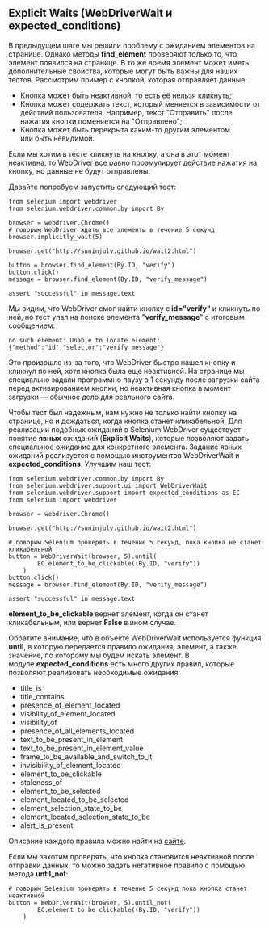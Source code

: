 <h2>Explicit Waits (WebDriverWait и expected_conditions)</h2>

<p>В предыдущем шаге мы решили проблему с ожиданием элементов на странице. Однако&nbsp;методы <strong>find_element</strong> проверяют только то, что элемент появился на странице. В то же время элемент может иметь дополнительные свойства, которые могут быть важны для наших тестов. Рассмотрим пример с кнопкой, которая отправляет данные:</p>

<ul>
	<li>Кнопка может быть неактивной, то есть её&nbsp;нельзя кликнуть;</li>
	<li>Кнопка может содержать текст, который меняется в зависимости от действий пользователя. Например, текст "Отправить" после нажатия кнопки поменяется на "Отправлено";</li>
	<li>Кнопка может быть перекрыта каким-то другим элементом или&nbsp;быть невидимой.</li>
</ul>

<p>Если мы хотим в тесте кликнуть на кнопку, а она в этот момент неактивна, то WebDriver&nbsp;все равно&nbsp;проэмулирует действие нажатия на кнопку, но данные не будут отправлены.</p>

<p>Давайте попробуем запустить следующий тест:</p>

<pre><code class="language-python hljs"><span class="hljs-keyword">from</span> selenium <span class="hljs-keyword">import</span> webdriver
<span class="hljs-keyword">from</span> selenium.webdriver.common.by <span class="hljs-keyword">import</span> By

browser = webdriver.Chrome()
<span class="hljs-comment"># говорим WebDriver ждать все элементы в течение 5 секунд</span>
browser.implicitly_wait(<span class="hljs-number">5</span>)

browser.get(<span class="hljs-string">"http://suninjuly.github.io/wait2.html"</span>)

button = browser.find_element(By.ID, <span class="hljs-string">"verify"</span>)
button.click()
message = browser.find_element(By.ID, <span class="hljs-string">"verify_message"</span>)

<span class="hljs-keyword">assert</span> <span class="hljs-string">"successful"</span> <span class="hljs-keyword">in</span> message.text</code></pre>

<p>Мы видим, что WebDriver&nbsp;смог найти кнопку с<strong>&nbsp;id="verify" </strong>и кликнуть по ней, но тест упал на поиске элемента "<strong>verify_message</strong>" с итоговым сообщением:</p>

<pre><code class="hljs vim"><span class="hljs-keyword">no</span> such elemen<span class="hljs-variable">t:</span> Unable <span class="hljs-keyword">to</span> locate elemen<span class="hljs-variable">t:</span> {<span class="hljs-string">"method"</span>:<span class="hljs-string">"id"</span>,<span class="hljs-string">"selector"</span>:<span class="hljs-string">"verify_message"</span>}</code></pre>

<p>Это произошло&nbsp;из-за того, что&nbsp;WebDriver&nbsp;быстро нашел кнопку и кликнул по ней,&nbsp;хотя кнопка была еще неактивной. На странице мы специально&nbsp;задали программно паузу в 1 секунду после загрузки сайта перед активированием кнопки, но неактивная кнопка в момент загрузки&nbsp;— обычное дело для реального сайта.</p>

<p>Чтобы тест был надежным, нам нужно не только найти кнопку на странице, но и дождаться, когда кнопка станет кликабельной. Для реализации подобных ожиданий в Selenium WebDriver&nbsp;существует понятие <strong>явных</strong> ожиданий (<strong>Explicit Waits</strong>), которые позволяют задать специальное ожидание для конкретного элемента. Задание явных ожиданий реализуется с помощью инструментов WebDriverWait и <strong>expected_conditions</strong>. Улучшим&nbsp;наш тест:</p>

<pre><code class="language-python hljs"><span class="hljs-keyword">from</span> selenium.webdriver.common.by <span class="hljs-keyword">import</span> By
<span class="hljs-keyword">from</span> selenium.webdriver.support.ui <span class="hljs-keyword">import</span> WebDriverWait
<span class="hljs-keyword">from</span> selenium.webdriver.support <span class="hljs-keyword">import</span> expected_conditions <span class="hljs-keyword">as</span> EC
<span class="hljs-keyword">from</span> selenium <span class="hljs-keyword">import</span> webdriver

browser = webdriver.Chrome()

browser.get(<span class="hljs-string">"http://suninjuly.github.io/wait2.html"</span>)

<span class="hljs-comment"># говорим Selenium проверять в течение 5 секунд, пока кнопка не станет кликабельной</span>
button = WebDriverWait(browser, <span class="hljs-number">5</span>).until(
        EC.element_to_be_clickable((By.ID, <span class="hljs-string">"verify"</span>))
    )
button.click()
message = browser.find_element(By.ID, <span class="hljs-string">"verify_message"</span>)

<span class="hljs-keyword">assert</span> <span class="hljs-string">"successful"</span> <span class="hljs-keyword">in</span> message.text</code></pre>

<p><strong>element_to_be_clickable </strong>вернет элемент, когда он станет кликабельным, или вернет <strong>False </strong>в ином случае.</p>

<p>Обратите внимание, что в объекте WebDriverWait используется функция <strong>until</strong>, в которую передается правило ожидания, элемент, а также значение, по которому мы будем искать&nbsp;элемент. В модуле&nbsp;<strong>expected_conditions</strong> есть много других правил, которые позволяют реализовать&nbsp;необходимые ожидания:</p>

<ul>
	<li>title_is</li>
	<li>title_contains</li>
	<li>presence_of_element_located</li>
	<li>visibility_of_element_located</li>
	<li>visibility_of</li>
	<li>presence_of_all_elements_located</li>
	<li>text_to_be_present_in_element</li>
	<li>text_to_be_present_in_element_value</li>
	<li>frame_to_be_available_and_switch_to_it</li>
	<li>invisibility_of_element_located</li>
	<li>element_to_be_clickable</li>
	<li>staleness_of</li>
	<li>element_to_be_selected</li>
	<li>element_located_to_be_selected</li>
	<li>element_selection_state_to_be</li>
	<li>element_located_selection_state_to_be</li>
	<li>alert_is_present</li>
</ul>

<p>Описание каждого правила можно найти на <a href="https://selenium-python.readthedocs.io/api.html#module-selenium.webdriver.support.expected_conditions" rel="noopener noreferrer nofollow" target="_blank">сайте</a>.</p>

<p>Если мы захотим проверять, что кнопка становится неактивной после отправки данных, то можно&nbsp;задать негативное правило с помощью метода <strong>until_not</strong>:</p>

<pre><code class="language-python hljs"><span class="hljs-comment"># говорим Selenium проверять в течение 5 секунд пока кнопка станет неактивной</span>
button = WebDriverWait(browser, <span class="hljs-number">5</span>).until_not(
        EC.element_to_be_clickable((By.ID, <span class="hljs-string">"verify"</span>))
    )</code></pre>